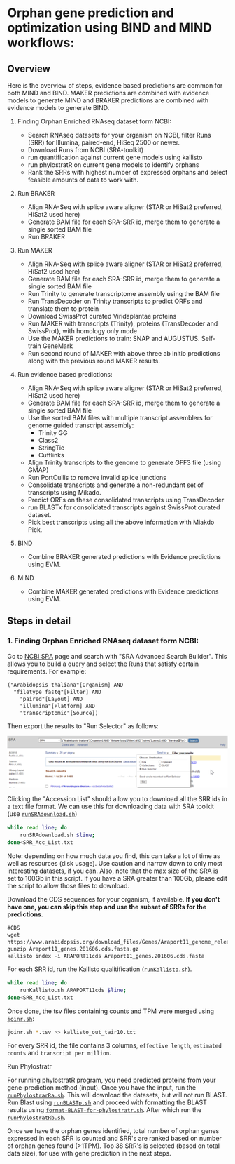 # Orphan gene prediction and optimization using BIND and MIND workflows:

## Overview

Here is the overview of steps, evidence based predictions are common for both MIND and BIND. MAKER predictions are combined with evidence models to generate MIND and BRAKER predictions are combined with evidence models to generate BIND.

1. Finding Orphan Enriched RNAseq dataset form NCBI:
	- Search RNAseq datasets for your organism on NCBI, filter Runs (SRR) for Illumina, paired-end, HiSeq 2500 or newer.
	- Download Runs from NCBI (SRA-toolkit)
	- run quantification against current gene models using kallisto
	- run phylostratR on current gene models to identify orphans
	- Rank the SRRs with highest number of expressed orphans and select feasible amounts of data to work with.

2. Run BRAKER
	- Align RNA-Seq with splice aware aligner (STAR or HiSat2 preferred, HiSat2 used here)
	- Generate BAM file for each SRA-SRR id, merge them to generate a single sorted BAM file
	- Run BRAKER

2. Run MAKER

	- Align RNA-Seq with splice aware aligner (STAR or HiSat2 preferred, HiSat2 used here)
	- Generate BAM file for each SRA-SRR id, merge them to generate a single sorted BAM file
	- Run Trinity to generate transcriptome assembly using the BAM file
	- Run TransDecoder on Trinity transcripts to predict ORFs and translate them to protein
	- Download SwissProt curated Viridaplantae proteins
	- Run MAKER with transcripts (Trinity), proteins (TransDecoder and SwissProt), with homology only mode
	- Use the MAKER predictions to train: SNAP and AUGUSTUS. Self-train GeneMark
	- Run second round of MAKER with above three ab initio predictions along with the previous round MAKER results.

3. Run evidence based predictions:

	- Align RNA-Seq with splice aware aligner (STAR or HiSat2 preferred, HiSat2 used here)
	- Generate BAM file for each SRA-SRR id, merge them to generate a single sorted BAM file
	- Use the sorted BAM files with multiple transcript assemblers for genome guided transcript assembly:
		* Trinity GG
		* Class2
		* StringTie
		* Cufflinks
	- Align Trinity transcripts to the genome to generate GFF3 file (using GMAP)
	- Run PortCullis to remove invalid splice junctions
	- Consolidate transcripts and generate a non-redundant set of transcripts using Mikado.
	- Predict ORFs on these consolidated transcripts using TransDecoder
	- run BLASTx for consolidated transcripts against SwissProt curated dataset.
	- Pick best transcripts using all the above information with Miakdo Pick.

4. BIND
	- Combine BRAKER generated predictions with Evidence predictions using EVM.

5. MIND
	- Combine MAKER generated predictions with Evidence predictions using EVM.



## Steps in detail

### 1. Finding Orphan Enriched RNAseq dataset form NCBI:

Go to [NCBI SRA](https://www.ncbi.nlm.nih.gov/sra) page and search with "SRA Advanced Search Builder". This allows you to build a query and select the Runs that satisfy certain requirements. For example:

```
("Arabidopsis thaliana"[Organism] AND
  "filetype fastq"[Filter] AND
	"paired"[Layout] AND
	"illumina"[Platform] AND
	"transcriptomic"[Source])
```

Then export the results to "Run Selector" as follows:

![SRA results](Assets/ncbi-sra.png)

Clicking the "Accession List" should allow you to download all the SRR ids in a text file format. We can use this for downloading data with SRA toolkit (use [`runSRAdownload.sh`](scripts/runSRAdownload.sh))

```bash
while read line; do
	runSRAdownload.sh $line;
done<SRR_Acc_List.txt
```
Note: depending on how much data you find, this can take a lot of time as well as resources (disk usage). Use caution and narrow down to only most interesting datasets, if you can. Also, note that the max size of the SRA is set to 100Gb in this script. If you have a SRA greater than 100Gb, please edit the script to allow those files to download.


Download the CDS sequences for your organism, if available. **If you don't have one, you can skip this step and use the subset of SRRs for the predictions**.

```
#CDS
wget https://www.arabidopsis.org/download_files/Genes/Araport11_genome_release/Araport11_blastsets/Araport11_genes.201606.cds.fasta.gz
gunzip Araport11_genes.201606.cds.fasta.gz
kallisto index -i ARAPORT11cds Araport11_genes.201606.cds.fasta
```


For each SRR id, run the Kallisto qualitification ([`runKallisto.sh`](scripts/runKallisto.sh)).

```bash
while read line; do
	runKallisto.sh ARAPORT11cds $line;
done<SRR_Acc_List.txt
```
Once done, the tsv files containing counts and TPM were merged using [`joinr.sh`](scripts/joinr.sh):

```bash
joinr.sh *.tsv >> kallisto_out_tair10.txt
```

For every SRR id, the file contains 3 columns, `effective length`, `estimated counts` and `transcript per million`.

Run Phylostratr

For running phylostratR program, you need predicted proteins from your gene-prediction method (input).
Once you have the input, run the [`runPhylostrarRa.sh`](scripts/runPhylostratR.sh). This will download the datasets, but will not run BLAST.
Run Blast using [`runBLASTp.sh`](scripts/runBLASTp.sh) and proceed with formatting the BLAST results using [`format-BLAST-for-phylostratr.sh`](scripts/format-BLAST-for-phylostratr.sh).
After which run the [`runPhylostratRb.sh`](scripts/runPhylostratRb.sh).


Once we have the orphan genes identified, total number of orphan genes expressed in each SRR is counted and SRR's are ranked based on number of orphan genes found (>1TPM). Top 38 SRR's is selected (based on total data size), for use with gene prediction in the next steps.
